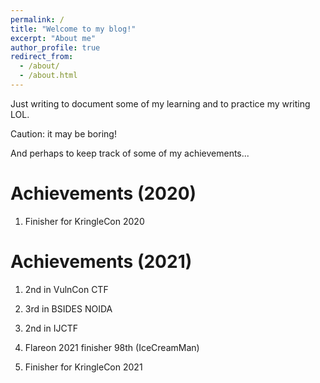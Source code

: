 ```yaml
---
permalink: /
title: "Welcome to my blog!"
excerpt: "About me"
author_profile: true
redirect_from: 
  - /about/
  - /about.html
---
```


Just writing to document some of my learning and to practice my writing LOL. 

Caution: it may be boring!

And perhaps to keep track of some of my achievements...

Achievements (2020)
======

1) Finisher for KringleCon 2020

Achievements (2021)
======

1) 2nd in VulnCon CTF
   
2) 3rd in BSIDES NOIDA 
   
3) 2nd in IJCTF
   
4) Flareon 2021 finisher 98th (IceCreamMan)
   
5) Finisher for KringleCon 2021